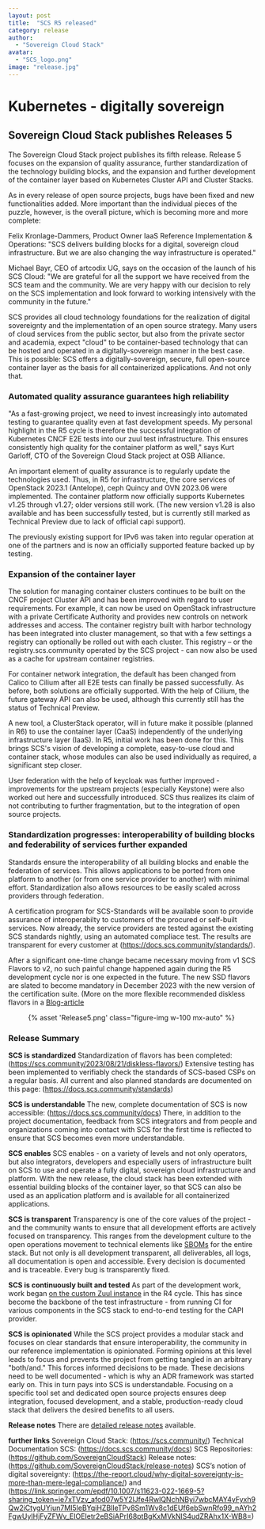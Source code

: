 ```yaml
---
layout: post
title:  "SCS R5 released"
category: release
author:
  - "Sovereign Cloud Stack"
avatar:
  - "SCS_logo.png"
image: "release.jpg"
---
```

# Kubernetes - digitally sovereign
## Sovereign Cloud Stack publishes Releases 5
The Sovereign Cloud Stack project publishes its fifth release. Release 5 focuses on the expansion of quality assurance, further standardization of the technology building blocks, and the expansion and further development of the container layer based on Kubernetes Cluster API and Cluster Stacks.

As in every release of open source projects, bugs have been fixed and new functionalities added. More important than the individual pieces of the puzzle, however, is the overall picture, which is becoming more and more complete:

Felix Kronlage-Dammers, Product Owner IaaS Reference Implementation & Operations: "SCS delivers building blocks for a digital, sovereign cloud infrastructure.  But we are also changing the way infrastructure is operated."

Michael Bayr, CEO of artcodix UG, says on the occasion of the launch of his SCS Cloud: "We are grateful for all the support we have received from the SCS team and the community. We are very happy with our decision to rely on the SCS implementation and look forward to working intensively with the community in the future."

SCS provides all cloud technology foundations for the realization of digital sovereignty and the implementation of an open source strategy. Many users of cloud services from the public sector, but also from the private sector and academia, expect "cloud" to be container-based technology that can be hosted and operated in a digitally-sovereign manner in the best case. This is possible: SCS offers a digitally-sovereign, secure, full open-source container layer as the basis for all containerized applications. And not only that.
### Automated quality assurance guarantees high reliability
"As a fast-growing project, we need to invest increasingly into automated testing to guarantee quality even at fast development speeds. My personal highlight in the R5 cycle is therefore the successful integration of Kubernetes CNCF E2E tests into our zuul test infrastructure. This ensures consistently high quality for the container platform as well," says Kurt Garloff, CTO of the Sovereign Cloud Stack project at OSB Alliance.

An important element of quality assurance is to regularly update the technologies used. Thus, in R5 for infrastructure, the core services of OpenStack 2023.1 (Antelope), ceph Quincy and OVN 2023.06 were implemented. The container platform now officially supports Kubernetes v1.25 through v1.27; older versions still work. (The new version v1.28 is also available and has been successfully tested, but is currently still marked as Technical Preview due to lack of official capi support).

The previously existing support for IPv6 was taken into regular operation at one of the partners and is now an officially supported feature backed up by testing.
### Expansion of the container layer
The solution for managing container clusters continues to be built on the CNCF project Cluster API and has been improved with regard to user requirements. For example, it can now be used on OpenStack infrastructure with a private Certificate Authority and provides new controls on network addresses and access. The container registry built with harbor technology has been integrated into cluster management, so that with a few settings a registry can optionally be rolled out with each cluster. This registry – or the registry.scs.community operated by the SCS project - can now also be used as a cache for upstream container registries.

For container network integration, the default has been changed from Calico to Cilium after all E2E tests can finally be passed successfully. As before, both solutions are officially supported. With the help of Cilium, the future gateway API can also be used, although this currently still has the status of Technical Preview.

A new tool, a ClusterStack operator, will in future make it possible (planned in R6) to use the container layer (CaaS) independently of the underlying infrastructure layer (IaaS). In R5, initial work has been done for this. This brings SCS's vision of developing a complete, easy-to-use cloud and container stack, whose modules can also be used individually as required, a significant step closer.

User federation with the help of keycloak was further improved - improvements for the upstream projects (especially Keystone) were also worked out here and successfully introduced. SCS thus realizes its claim of not contributing to further fragmentation, but to the integration of open source projects.
### Standardization progresses: interoperability of building blocks and federability of services further expanded
Standards ensure the interoperability of all building blocks and enable the federation of services. This allows applications to be ported from one platform to another (or from one service provider to another) with minimal effort. Standardization also allows resources to be easily scaled across providers through federation.

A certification program for SCS-Standards will be available soon to provide assurance of interoperabilty to customers of the procured or self-built services. Now already, the service providers are tested against the existing SCS standards nightly, using an automated compliace test. The results are transparent for every customer at (https://docs.scs.community/standards/).

After a significant one-time change became necessary moving from v1 SCS Flavors to v2, no such painful change happened again during the R5 development cycle nor is one expected in the future. The new SSD flavors are slated to become mandatory in December 2023 with the new version of the certification suite. (More on the more flexible recommended diskless flavors in a [Blog-article](https://scs.community/de/2023/08/21/diskless-flavors/)

<figure class="figure mx-auto d-block" style="width:100%; max-width: 986px;">
    {% asset 'Release5.png' class="figure-img w-100 mx-auto" %}
</figure>

### Release Summary
**SCS is standardized**
Standardization of flavors has been completed: (https://scs.community/2023/08/21/diskless-flavors/)  Extensive testing has been implemented to verifiably check the standards of SCS-based CSPs on a regular basis. All current and also planned standards are documented on this page: (https://docs.scs.community/standards)

**SCS is understandable**
The new, complete documentation of SCS is now accessible: (https://docs.scs.community/docs)  There, in addition to the project documentation, feedback from SCS integrators and from people and organizations coming into contact with SCS for the first time is reflected to ensure that SCS becomes even more understandable.

**SCS enables**
SCS enables - on a variety of levels and not only operators, but also integrators, developers and especially users of infrastructure built on SCS to use and operate a fully digital, sovereign cloud infrastructure and platform. With the new release, the cloud stack has been extended with essential building blocks of the container layer, so that SCS can also be used as an application platform and is available for all containerized applications.

**SCS is transparent**
Transparency is one of the core values of the project - and the community wants to ensure that all development efforts are actively focused on transparency. This ranges from the development culture to the open operations movement to technical elements like [SBOMs](https://en.wikipedia.org/wiki/Software_supply_chain) for the entire stack. But not only is all development transparent, all deliverables, all logs, all documentation is open and accessible. Every decision is documented and is traceable. Every bug is transparently fixed.

**SCS is continuously built and tested**
As part of the development work, work began [on the custom Zuul instance](https://github.com/SovereignCloudStack/issues/issues/157) in the R4 cycle. This has since become the backbone of the test infrastructure - from running CI for various components in the SCS stack to end-to-end testing for the CAPI provider.

**SCS is opinionated**
While the SCS project provides a modular stack and focuses on clear standards that ensure  interoperability, the community in our reference implementation is opinionated. Forming opinions at this level leads to focus and prevents the project from getting tangled in an arbitrary "both/and." This forces informed decisions to be made. These decisions need to be well documented - which is why an ADR framework was started early on. This in turn pays into SCS is understandable. Focusing on a specific tool set and dedicated open source projects ensures deep integration, focused development, and a stable, production-ready cloud stack that delivers the desired benefits to all users.

**Release notes**
There are [detailed release notes](https://docs.scs.community/docs/releases/Release5/) available.

**further links**
Sovereign Cloud Stack: (https://scs.community/)
Technical Documentation SCS: (https://docs.scs.community/docs)
SCS Repositories: (https://github.com/SovereignCloudStack)
Release notes: (https://github.com/SovereignCloudStack/release-notes)
SCS’s notion of digital sovereignty: (https://the-report.cloud/why-digital-sovereignty-is-more-than-mere-legal-compliance/) and (https://link.springer.com/epdf/10.1007/s11623-022-1669-5?sharing_token=ie7xTVzv_afod07w5Y2lJfe4RwlQNchNByi7wbcMAY4yFyxh9Qw2iCtygUYjun7MI5leBYqiHZBlIeTPv8Sm1Wv8c1dEUf6ebSwnRfo99_nAYh2FgwUyIHjFyZFWv_EIOEIetr2eBSiAPrI68ptBgKxMVkNlS4udZRAhx1X-WB8=)
